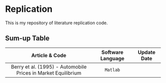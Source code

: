 # Replication
This is my repository of literature replication code.

## Sum-up Table

|                        Article & Code                        | Software Language | Update Date |
| :----------------------------------------------------------: | :---------------: | ----------- |
| Berry et al. (1995) - Automobile Prices in Market Equilibrium |     `Matlab`      |             |

